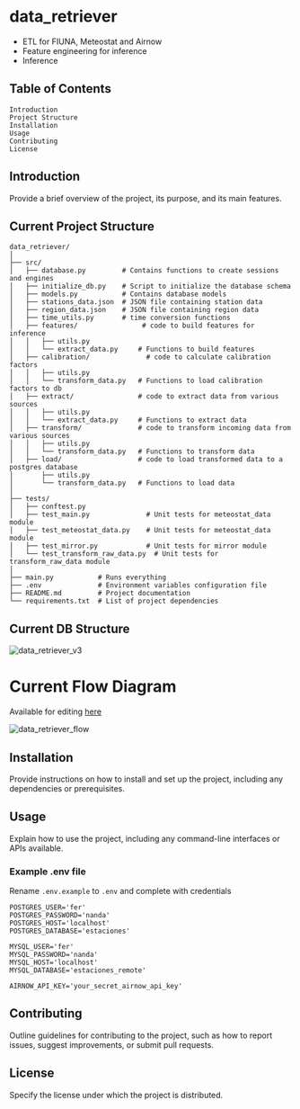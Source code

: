 # data_retriever
 * ETL for FIUNA, Meteostat and Airnow
 * Feature engineering for inference
 * Inference
 
 ## Table of Contents

    Introduction
    Project Structure
    Installation
    Usage
    Contributing
    License

## Introduction

Provide a brief overview of the project, its purpose, and its main features.

## Current Project Structure

```
data_retriever/
│
├── src/
│   ├── database.py         # Contains functions to create sessions and engines
│   ├── initialize_db.py    # Script to initialize the database schema
│   ├── models.py           # Contains database models
│   ├── stations_data.json  # JSON file containing station data
│   ├── region_data.json    # JSON file containing region data
│   ├── time_utils.py       # time conversion functions
│   ├── features/                # code to build features for inference
│   │   ├── utils.py            
│   │   └── extract_data.py     # Functions to build features
│   ├── calibration/              # code to calculate calibration factors
│   │   ├── utils.py            
│   │   └── transform_data.py   # Functions to load calibration factors to db
│   ├── extract/                # code to extract data from various sources
│   │   ├── utils.py            
│   │   └── extract_data.py     # Functions to extract data
│   ├── transform/              # code to transform incoming data from various sources
│   │   ├── utils.py            
│   │   └── transform_data.py   # Functions to transform data
│   ├── load/                   # code to load transformed data to a postgres database
│       ├── utils.py            
│       └── transform_data.py   # Functions to load data
│
├── tests/
│   ├── conftest.py    
│   ├── test_main.py              # Unit tests for meteostat_data module
│   ├── test_meteostat_data.py    # Unit tests for meteostat_data module
│   ├── test_mirror.py            # Unit tests for mirror module
│   └── test_transform_raw_data.py  # Unit tests for transform_raw_data module
│
├── main.py           # Runs everything
├── .env              # Environment variables configuration file
├── README.md         # Project documentation
└── requirements.txt  # List of project dependencies
```

## Current DB Structure
![data_retriever_v3](https://github.com/vnbl/data_retriever/assets/21232496/12fa07db-cf99-4fd2-a578-672e52498e09)

# Current Flow Diagram
Available for editing [here](https://lucid.app/lucidchart/9458c9c0-a69d-435e-8e2a-c308dd53ffb3/edit?viewport_loc=-1888%2C-751%2C3755%2C1602%2C0_0&invitationId=inv_9832203a-f57d-4c0e-8088-e32f409d3b45) 

![data_retriever_flow](https://github.com/vnbl/data_retriever/assets/21232496/6eb560c1-e2f5-4c2b-86d6-0563c217f280)

## Installation

Provide instructions on how to install and set up the project, including any dependencies or prerequisites.

## Usage

Explain how to use the project, including any command-line interfaces or APIs available.

### Example .env file
Rename `.env.example` to `.env` and complete with credentials
```
POSTGRES_USER='fer'
POSTGRES_PASSWORD='nanda'
POSTGRES_HOST='localhost'
POSTGRES_DATABASE='estaciones'

MYSQL_USER='fer'
MYSQL_PASSWORD='nanda'
MYSQL_HOST='localhost'
MYSQL_DATABASE='estaciones_remote'

AIRNOW_API_KEY='your_secret_airnow_api_key'
```

## Contributing

Outline guidelines for contributing to the project, such as how to report issues, suggest improvements, or submit pull requests.

## License

Specify the license under which the project is distributed.
